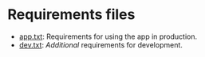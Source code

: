 # Requirements files
* [app.txt](app.txt): Requirements for using the app in production.
* [dev.txt](dev.txt): _Additional_ requirements for development.
